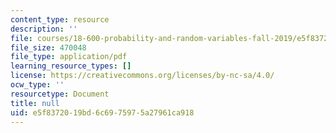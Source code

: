 ```yaml
---
content_type: resource
description: ''
file: courses/18-600-probability-and-random-variables-fall-2019/e5f8372019bd6c6975975a27961ca918_MIT18_600F19_lec12.pdf
file_size: 470048
file_type: application/pdf
learning_resource_types: []
license: https://creativecommons.org/licenses/by-nc-sa/4.0/
ocw_type: ''
resourcetype: Document
title: null
uid: e5f83720-19bd-6c69-7597-5a27961ca918
---
```

